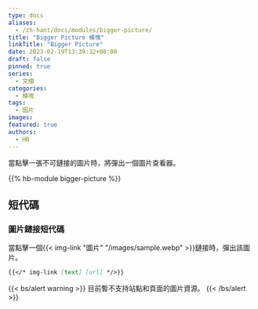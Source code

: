 ```yaml
---
type: docs
aliases:
  - /zh-hant/docs/modules/bigger-picture/
title: "Bigger Picture 模塊"
linkTitle: "Bigger Picture"
date: 2023-02-19T13:39:32+08:00
draft: false
pinned: true
series:
  - 文檔
categories:
  - 模塊
tags:
  - 圖片
images:
featured: true
authors:
  - HB
---
```


當點擊一張不可鏈接的圖片時，將彈出一個圖片查看器。

<!--more-->

{{% hb-module bigger-picture %}}

## 短代碼

### 圖片鏈接短代碼

當點擊一個{{< img-link "圖片" "/images/sample.webp" >}}鏈接時，彈出該圖片。

```markdown
{{</* img-link [text] [url] */>}}
```

{{< bs/alert warning >}}
目前暫不支持站點和頁面的圖片資源。
{{< /bs/alert >}}
